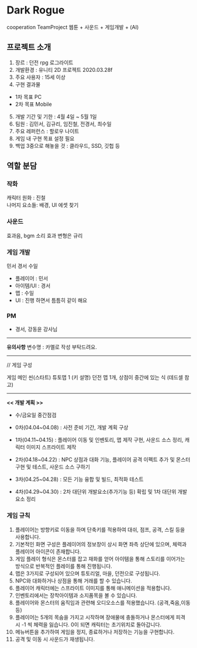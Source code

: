 # Dark Rogue
cooperation TeamProject  웹툰 + 사운드 + 게임개발 + (AI)

## 프로젝트 소개
1. 장르 : 던전 rpg 로그라이트
2. 개발환경 : 유니티 2D 프로젝트 2020.03.28f
3. 주요 사용자 : 15세 이상
4. 구현 결과물
  - 1차 목표 PC
  - 2차 목표 Mobile
5. 개발 기간 및 기한 : 4월 4일 ~ 5월 1일
6. 팀원 : 김민서, 김규리, 임진철, 전경서, 최수일
7. 주요 레퍼런스 : 할로우 나이트
8. 게임 내 구현 목표 설정 필요
9. 백업 3중으로 해놓을 것 : 클라우드, SSD, 깃헙 등

## 역할 분담

### 작화
캐릭터 원화 :  진철  
나머지 요소들: 배경, UI 에셋 찾기

### 사운드
효과음, bgm 소리 효과 변형은 규리

### 게임 개발 
민서 경서 수일 

- 플레이어  : 민서
- 아이템/UI     : 경서 
- 맵         : 수일
- UI : 진행 하면서 틈틈히 같이 해요

### PM 
- 경서, 강동윤 강사님
---

**유의사항**
변수명 : 카멜로 작성 부탁드려요.

---

// 게임 구성

게임 메인 씬(스타트)
튜토맵 1 (키 설명)
던전 맵 1개, 상점이 중간에 있는 식 (데드셀 참고)


---


**<< 개발 계획 >>**
- 수/금요일 중간점검 

- 0차(04.04~04.08) : 사전 준비 기간, 개발 계획 구상
- 1차(04.11~04.15) : 플레이어 이동 및 인벤토리, 맵 제작 구현, 사운드 소스 정리, 캐릭터 이미지 스프라이트 제작
- 2차(04.18~04.22) :  NPC 상점과 대화 기능, 플레이어 공격 이펙트 추가 및 몬스터 구현 및 테스트, 사운드 소스 구하기
- 3차(04.25~04.28) : 모든 기능 융합 및 빌드, 최적화 테스트
- 4차(04.29~04.30) : 2차 대단위 개발요소(추가기능 등) 확립 및 1차 대단위 개발요소 정리

### 게임 규칙   
1. 플레이어는 방향키로 이동을 하며 단축키를 적용하여 대쉬, 점프, 공격, 스킬 등을 사용합니다.
2. 기본적인 화면 구성은 플레이어의 정보창이 상시 화면 좌측 상단에 있으며, 체력과 플레이어 아이콘이 존재합니다.
3. 게임 플레이 형식은 몬스터를 잡고 재화를 얻어 아이템을 통해 스토리를 이어가는 방식으로 반복적인 플레이를 통해 진행됩니다.
4. 맵은 3가지로 구성되어 있으며 튜토리얼, 마을, 던전으로 구성됩니다.
5. NPC와 대화하거나 상점을 통해 거래를 할 수 있습니다.
6. 플레이어 캐릭터에는 스프라이트 이미지를 통해 애니메이션을 적용합니다.
7. 인벤토리에서는 장착아이템과 소지품목을 볼 수 있습니다.
8. 플레이어와 몬스터의 움직임과 관련해 오디오소스를 적용했습니다.
  (공격,죽음,이동 등)
9. 플레이어는 5개의 목숨을 가지고 시작하며 장애물에 충돌하거나 몬스터에게 피격 시 -1 씩 체력을 잃습니다. 0이 되면 캐릭터는 초기위치로 돌아갑니다.
10. 메뉴버튼을 추가하여 게임을 정지, 종료하거나 저장하는 기능을 구현합니다. 
11. 공격 및 이동 시 사운드가 재생됩니다.
